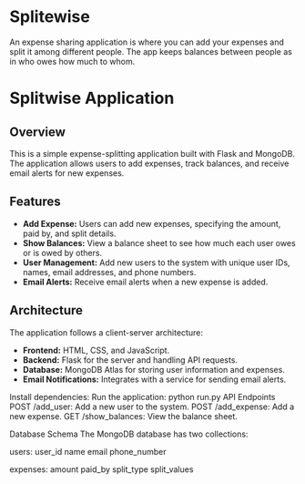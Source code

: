 # Splitewise
An expense sharing application is where you can add your expenses and split it among different people. The app keeps balances between people as in who owes how much to whom.

# Splitwise Application
## Overview
This is a simple expense-splitting application built with Flask and MongoDB. The application allows users to add expenses, track balances, and receive email alerts for new expenses.

## Features
- **Add Expense:** Users can add new expenses, specifying the amount, paid by, and split details.
- **Show Balances:** View a balance sheet to see how much each user owes or is owed by others.
- **User Management:** Add new users to the system with unique user IDs, names, email addresses, and phone numbers. 
- **Email Alerts:** Receive email alerts when a new expense is added.

## Architecture
The application follows a client-server architecture:
- **Frontend:** HTML, CSS, and JavaScript.
- **Backend:** Flask for the server and handling API requests.
- **Database:** MongoDB Atlas for storing user information and expenses.
- **Email Notifications:** Integrates with a service for sending email alerts.
  
Install dependencies:
Run the application:
python run.py
API Endpoints
POST /add_user: Add a new user to the system.
POST /add_expense: Add a new expense.
GET /show_balances: View the balance sheet.

Database Schema
The MongoDB database has two collections:

users:
user_id
name
email
phone_number

expenses:
amount
paid_by
split_type
split_values
